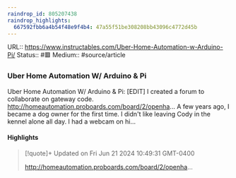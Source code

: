 ```yaml
---
raindrop_id: 805207438
raindrop_highlights:
  667592fbb6a4b54f48e9f4b4: 47a55f51be308208bb43096c4772d45b
---
```


URL:: https://www.instructables.com/Uber-Home-Automation-w-Arduino-Pi/
Status:: #🟥
Medium:: #source/article


### Uber Home Automation W/ Arduino &amp; Pi

Uber Home Automation W/ Arduino &amp; Pi: [EDIT]  I created a forum to collaborate on gateway code.
http://homeautomation.proboards.com/board/2/openha...
A few years ago, I became a dog owner for the first time. I didn&#39;t like leaving Cody in the kennel alone all day.  I had a webcam on hi…

#### Highlights

> [!quote]+ Updated on Fri Jun 21 2024 10:49:31 GMT-0400
>
> http://homeautomation.proboards.com/board/2/openha...

